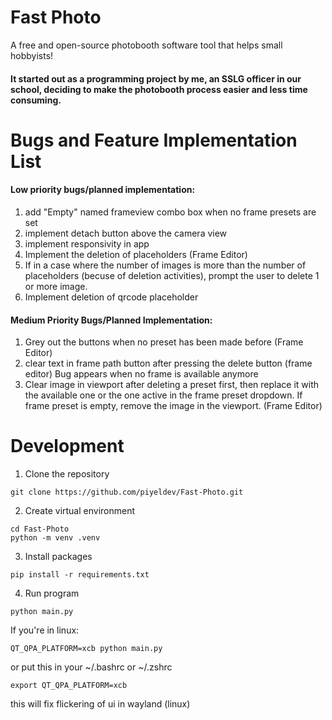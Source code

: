 # Fast Photo
A free and open-source photobooth software tool that helps small hobbyists!

#### It started out as a programming project by me, an SSLG officer in our school, deciding to make the photobooth process easier and less time consuming.



# Bugs and Feature Implementation List
#### Low priority bugs/planned implementation:
1. add "Empty" named frameview combo box when no frame presets are set
2. implement detach button above the camera view
3. implement responsivity in app
4. Implement the deletion of placeholders (Frame Editor)
5. If in a case where the number of images is more than the number of placeholders (becuse of deletion activities), prompt the user to delete 1 or more image.
6. Implement deletion of qrcode placeholder

#### Medium Priority Bugs/Planned Implementation:
1. Grey out the buttons when no preset has been made before (Frame Editor)
2. clear text in frame path button after pressing the delete button (frame editor) Bug appears when no frame is available anymore
3. Clear image in viewport after deleting a preset first, then replace it with the available one or the one active in the frame preset dropdown. If frame preset is empty, remove the image in the viewport. (Frame Editor)

# Development
1. Clone the repository
```
git clone https://github.com/piyeldev/Fast-Photo.git
```

2. Create virtual environment

```
cd Fast-Photo
python -m venv .venv
```
3. Install packages
```
pip install -r requirements.txt
```
4. Run program
```
python main.py
```
If you're in linux:
```
QT_QPA_PLATFORM=xcb python main.py
```
or put this in your ~/.bashrc or ~/.zshrc
```
export QT_QPA_PLATFORM=xcb
```
this will fix flickering of ui in wayland (linux)
